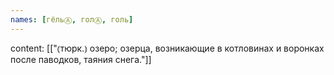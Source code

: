 ```yaml
---
names: [гёльⒶ, голⒶ, голь]
---
```

content: [["⦅тюрк.⦆ озеро; озерца, возникающие в котловинах и воронках после паводков, таяния снега."]]
